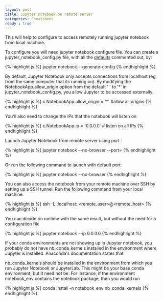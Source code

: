 ```yaml
---
layout: post
title: Jupyter notebook on remote server
categories: Cheatsheet
ready : true
---
```


This will help to configure to access remotely running jupyter notebook from local machine.

To configure you will need jupyter notebook configure file. You can create a jupyter_notebook_config.py file, with all the [defaults](https://jupyter-notebook.readthedocs.io/en/latest/config.html) commented out, 
by:

{% highlight js %}
jupyter notebook --generate-config
{% endhighlight %}

By default, Jupyter Notebook only accepts connections from localhost (eg, from 
the same computer that its running on). By modifying the 
NotebookApp.allow_origin option from the default ' ' to '*' in jupyter_notebook_config.py, you allow 
Jupyter to be accessed externally.

{% highlight js %}
c.NotebookApp.allow_origin = '*' #allow all origins
{% endhighlight %}

You'll also need to change the IPs that the notebook will listen on:

{% highlight js %}
c.NotebookApp.ip = '0.0.0.0' # listen on all IPs
{% endhighlight %}

Launch Jupyter Notebook from remote server using port <port>: 

{% highlight js %}
jupyter notebook --no-browser --port=<port>
{% endhighlight %}

Or run the following command to launch with default port: 

{% highlight js %}
jupyter notebook --no-browser
{% endhighlight %}

You can also access the notebook from your remote machine over SSH by 
setting up a SSH tunnel. Run the following command from your local machine: 

{% highlight js %}
ssh -L <port>:localhost:<port> <remote_user>@<remote_host>
{% endhighlight %}

You can decide on runtime with the same result, but without the need for a configuration file

{% highlight js %}
jupyter notebook --ip 0.0.0.0
{% endhighlight %}

If your conda environments are not showing up in Jupyter notebook, you probably do not have nb_conda_kernels 
installed in the environment where Jupyter is installed. Anaconda's 
documentation states that 

nb_conda_kernels should be installed in the environment from which you run Jupyter Notebook or JupyterLab. This might be your base conda environment, but it need not be. For instance, if the environment notebook_env contains the notebook package, then you would run

{% highlight js %}
conda install -n notebook_env nb_conda_kernels
{% endhighlight %}
